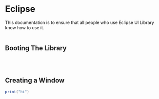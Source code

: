 # Eclipse
This documentation is to ensure that all people who use Eclipse UI Library know how to use it.
<br><br>
## Booting The Library
<br><br>


## Creating a Window

```lua
print("hi")
```
